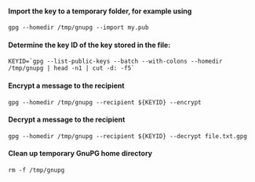 #### Import the key to a temporary folder, for example using
```
gpg --homedir /tmp/gnupg --import my.pub
```

#### Determine the key ID of the key stored in the file:
```
KEYID=`gpg --list-public-keys --batch --with-colons --homedir /tmp/gnupg | head -n1 | cut -d: -f5`
```

#### Encrypt a message to the recipient
```
gpg --homedir /tmp/gnupg --recipient ${KEYID} --encrypt
```

#### Decrypt a message to the recipient
```
gpg --homedir /tmp/gnupg --recipient ${KEYID} --decrypt file.txt.gpg
```

#### Clean up temporary GnuPG home directory
```
rm -f /tmp/gnupg
```
